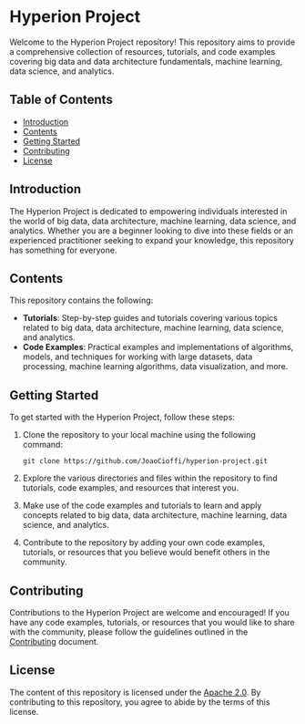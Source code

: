 # Hyperion Project

Welcome to the Hyperion Project repository! This repository aims to provide a comprehensive collection of resources, tutorials, and code examples covering big data and data architecture fundamentals, machine learning, data science, and analytics.

## Table of Contents

- [Introduction](#introduction)
- [Contents](#contents)
- [Getting Started](#getting-started)
- [Contributing](#contributing)
- [License](#license)

## Introduction

The Hyperion Project is dedicated to empowering individuals interested in the world of big data, data architecture, machine learning, data science, and analytics. Whether you are a beginner looking to dive into these fields or an experienced practitioner seeking to expand your knowledge, this repository has something for everyone.

## Contents

This repository contains the following:

- **Tutorials**: Step-by-step guides and tutorials covering various topics related to big data, data architecture, machine learning, data science, and analytics.
- **Code Examples**: Practical examples and implementations of algorithms, models, and techniques for working with large datasets, data processing, machine learning algorithms, data visualization, and more.

## Getting Started

To get started with the Hyperion Project, follow these steps:

1. Clone the repository to your local machine using the following command: 

    ```git clone https://github.com/JoaoCioffi/hyperion-project.git```

2. Explore the various directories and files within the repository to find tutorials, code examples, and resources that interest you.

3. Make use of the code examples and tutorials to learn and apply concepts related to big data, data architecture, machine learning, data science, and analytics.

4. Contribute to the repository by adding your own code examples, tutorials, or resources that you believe would benefit others in the community.

## Contributing

Contributions to the Hyperion Project are welcome and encouraged! If you have any code examples, tutorials, or resources that you would like to share with the community, please follow the guidelines outlined in the [Contributing](CONTRIBUTING.md) document.

## License

The content of this repository is licensed under the [Apache 2.0](LICENSE). By contributing to this repository, you agree to abide by the terms of this license.
